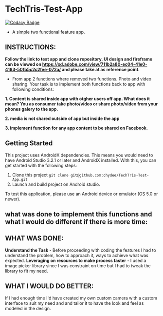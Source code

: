 # TechTris-Test-App

[![Codacy Badge](https://api.codacy.com/project/badge/Grade/53c257b48c914331bea48553c9f3462d)](https://app.codacy.com/manual/chydee/TechTris-Test-App?utm_source=github.com&utm_medium=referral&utm_content=chydee/TechTris-Test-App&utm_campaign=Badge_Grade_Dashboard)

 - A simple two functional feature app. 

## INSTRUCTIONS:
 
**Follow the link to test app and clone repository.
UI design and fireframe can be viewed on https://xd.adobe.com/view/711b2a80-ec04-41e0-4183-50fb5c2c2fee-072a/
and please take at as reference point.**
 
- From app 2 functions where removed two functions. Photo and video sharing.
Your task is to implement both functions back to app with following conditions:
 
**1. Content is shared inside app with otgher users off app. What does it mean? You as consumer
take photo/video or share photo/video from your phones galery to the app.**
 
**2. media is not shared outside of app but inside the app**
 
**3. implement function for any app content to be shared on Facebook.**

## Getting Started
This project uses AndroidX dependencies. 
This means you would need to have Android Studio 3.2.1 or later and AndroidX installed. With this, you can get started with the following steps:
1. Clone this project `git clone git@github.com:chydee/TechTris-Test-App.git`
2. Launch and build project on Android studio.

To test this application, please use an Android device or emulator (OS 5.0 or newer). 

## what was done to implement this functions and what I would do different if there is more time:
## WHAT WAS DONE:
**Understand the Task** - Before proceeding with coding the features I had to understand the problem, how to approach it, 
  ways to achieve what was expected. 
**Leveraging on resources to make process faster** - I used a image picker library since I was constraint on time but I had to 
  tweak the library to fit my need.
  
## WHAT I WOULD DO BETTER:
 If I had enough time I'd have created my own custom camera with a custom interface to suit my need and and tailor it to have the look and feel as modeled in the design.


